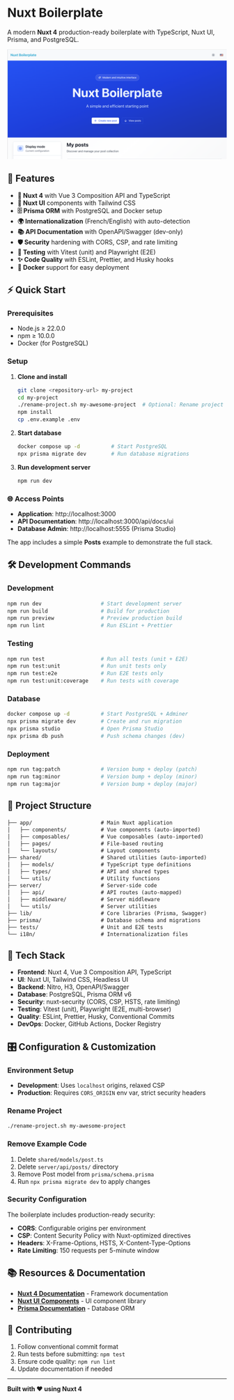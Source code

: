 # Nuxt Boilerplate

A modern **Nuxt 4** production-ready boilerplate with TypeScript, Nuxt UI, Prisma, and PostgreSQL.

![Screenshot](./public/screenshot.png)

## 🚀 Features

- **🔧 Nuxt 4** with Vue 3 Composition API and TypeScript
- **🎨 Nuxt UI** components with Tailwind CSS
- **🗄️ Prisma ORM** with PostgreSQL and Docker setup
- **🌍 Internationalization** (French/English) with auto-detection
- **📚 API Documentation** with OpenAPI/Swagger (dev-only)
- **🛡️ Security** hardening with CORS, CSP, and rate limiting
- **🧪 Testing** with Vitest (unit) and Playwright (E2E)
- **✨ Code Quality** with ESLint, Prettier, and Husky hooks
- **🐳 Docker** support for easy deployment

## ⚡ Quick Start

### Prerequisites

- Node.js ≥ 22.0.0
- npm ≥ 10.0.0
- Docker (for PostgreSQL)

### Setup

1. **Clone and install**

   ```bash
   git clone <repository-url> my-project
   cd my-project
   ./rename-project.sh my-awesome-project  # Optional: Rename project
   npm install
   cp .env.example .env
   ```

2. **Start database**

   ```bash
   docker compose up -d          # Start PostgreSQL
   npx prisma migrate dev        # Run database migrations
   ```

3. **Run development server**
   ```bash
   npm run dev
   ```

### 🌐 Access Points

- **Application**: http://localhost:3000
- **API Documentation**: http://localhost:3000/api/docs/ui
- **Database Admin**: http://localhost:5555 (Prisma Studio)

The app includes a simple **Posts** example to demonstrate the full stack.

## 🛠️ Development Commands

### Development

```bash
npm run dev                   # Start development server
npm run build                 # Build for production
npm run preview               # Preview production build
npm run lint                  # Run ESLint + Prettier
```

### Testing

```bash
npm run test                  # Run all tests (unit + E2E)
npm run test:unit             # Run unit tests only
npm run test:e2e              # Run E2E tests only
npm run test:unit:coverage    # Run tests with coverage
```

### Database

```bash
docker compose up -d          # Start PostgreSQL + Adminer
npx prisma migrate dev        # Create and run migration
npx prisma studio             # Open Prisma Studio
npx prisma db push            # Push schema changes (dev)
```

### Deployment

```bash
npm run tag:patch             # Version bump + deploy (patch)
npm run tag:minor             # Version bump + deploy (minor)
npm run tag:major             # Version bump + deploy (major)
```

## 📁 Project Structure

```
├── app/                      # Main Nuxt application
│   ├── components/           # Vue components (auto-imported)
│   ├── composables/          # Vue composables (auto-imported)
│   ├── pages/                # File-based routing
│   └── layouts/              # Layout components
├── shared/                   # Shared utilities (auto-imported)
│   ├── models/               # TypeScript type definitions
│   ├── types/                # API and shared types
│   └── utils/                # Utility functions
├── server/                   # Server-side code
│   ├── api/                  # API routes (auto-mapped)
│   ├── middleware/           # Server middleware
│   └── utils/                # Server utilities
├── lib/                      # Core libraries (Prisma, Swagger)
├── prisma/                   # Database schema and migrations
├── tests/                    # Unit and E2E tests
└── i18n/                     # Internationalization files
```

## 🔧 Tech Stack

- **Frontend**: Nuxt 4, Vue 3 Composition API, TypeScript
- **UI**: Nuxt UI, Tailwind CSS, Headless UI
- **Backend**: Nitro, H3, OpenAPI/Swagger
- **Database**: PostgreSQL, Prisma ORM v6
- **Security**: nuxt-security (CORS, CSP, HSTS, rate limiting)
- **Testing**: Vitest (unit), Playwright (E2E, multi-browser)
- **Quality**: ESLint, Prettier, Husky, Conventional Commits
- **DevOps**: Docker, GitHub Actions, Docker Registry

## 🎛️ Configuration & Customization

### Environment Setup

- **Development**: Uses `localhost` origins, relaxed CSP
- **Production**: Requires `CORS_ORIGIN` env var, strict security headers

### Rename Project

```bash
./rename-project.sh my-awesome-project
```

### Remove Example Code

1. Delete `shared/models/post.ts`
2. Delete `server/api/posts/` directory
3. Remove Post model from `prisma/schema.prisma`
4. Run `npx prisma migrate dev` to apply changes

### Security Configuration

The boilerplate includes production-ready security:

- **CORS**: Configurable origins per environment
- **CSP**: Content Security Policy with Nuxt-optimized directives
- **Headers**: X-Frame-Options, HSTS, X-Content-Type-Options
- **Rate Limiting**: 150 requests per 5-minute window

## 📚 Resources & Documentation

- **[Nuxt 4 Documentation](https://nuxt.com/)** - Framework documentation
- **[Nuxt UI Components](https://ui.nuxt.com/)** - UI component library
- **[Prisma Documentation](https://www.prisma.io/docs)** - Database ORM

## 🤝 Contributing

1. Follow conventional commit format
2. Run tests before submitting: `npm test`
3. Ensure code quality: `npm run lint`
4. Update documentation if needed

---

**Built with ❤️ using Nuxt 4**
